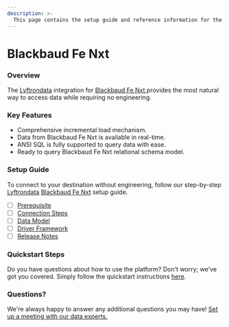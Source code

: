 ```yaml
---
description: >-
  This page contains the setup guide and reference information for the Blackbaud Fe Nxt source connector.
---
```


# Blackbaud Fe Nxt

### Overview

The [Lyftrondata](https://www.lyftrondata.com/) integration for [Blackbaud Fe Nxt](https://www.lyftrondata.com/integration/blackbaud-fe-nxt/)[ ](https://www.lyftrondata.com/integration/blackbaud-fe-nxt/)provides the most natural way to access data while requiring no engineering.

### Key Features

* Comprehensive incremental load mechanism.
* Data from Blackbaud Fe Nxt is available in real-time.&#x20;
* ANSI SQL is fully supported to query data with ease.
* Ready to query Blackbaud Fe Nxt relational schema model.

### Setup Guide

To connect to your destination without engineering, follow our step-by-step [Lyftrondata](https://www.lyftrondata.com/)  [Blackbaud Fe Nxt](https://www.lyftrondata.com/integration/blackbaud-fe-nxt/) setup guide.

* [ ] [Prerequisite](../../finance-analytics/blackbaud-fe-nxt/prerequisite.md)
* [ ] [Connection Steps](../../finance-analytics/blackbaud-fe-nxt/connection-steps.md)
* [ ] [Data Model](../../finance-analytics/blackbaud-fe-nxt/data-model/)
* [ ] [Driver Framework](../../finance-analytics/blackbaud-fe-nxt/driver-framework/)
* [ ] [Release Notes](../../finance-analytics/blackbaud-fe-nxt/release-notes.md)

### Quickstart Steps

Do you have questions about how to use the platform? Don't worry; we've got you covered. Simply follow the quickstart instructions [here](../../../quickstart-steps.md).

### Questions? <a href="#questions" id="questions"></a>

We're always happy to answer any additional questions you may have! [Set up a meeting with our data experts.](https://www.lyftrondata.com/book-a-meeting/)


